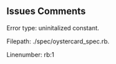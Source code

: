 
## Issues Comments ##

Error type: uninitalized constant.

Filepath: ./spec/oystercard_spec.rb.

Linenumber: rb:1 
